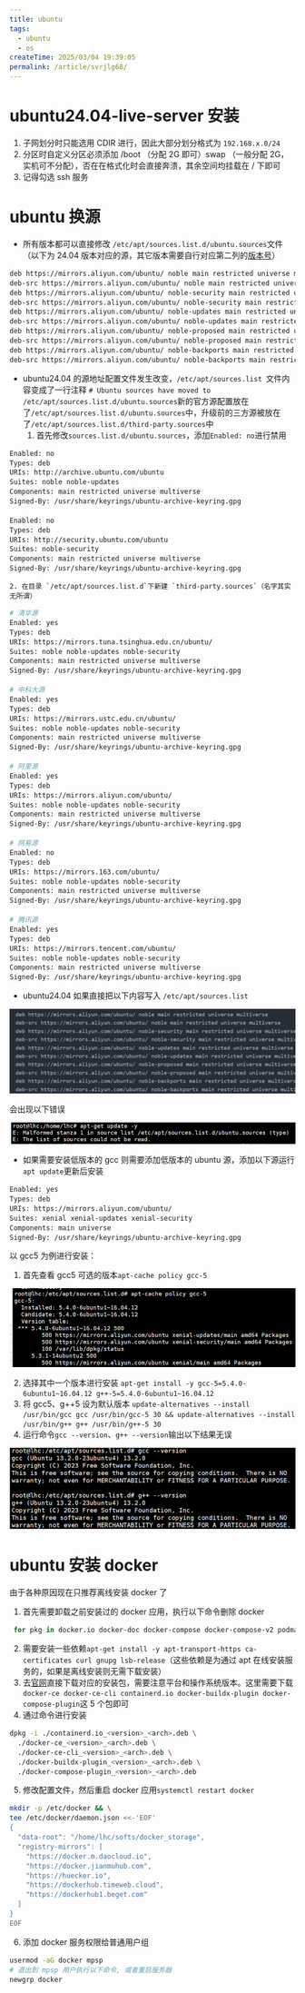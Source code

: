 ```yaml
---
title: ubuntu
tags:
  - ubuntu
  - os
createTime: 2025/03/04 19:39:05
permalink: /article/svrjlg68/
---
```

# ubuntu24.04-live-server 安装
1. 子网划分时只能选用 CDIR 进行，因此大部分划分格式为 `192.168.x.0/24`
2. 分区时自定义分区必须添加 /boot （分配 2G 即可）swap （一般分配 2G，实机可不分配），否在在格式化时会直接奔溃，其余空间均挂载在 / 下即可
3. 记得勾选 ssh 服务

# ubuntu 换源
+ 所有版本都可以直接修改 `/etc/apt/sources.list.d/ubuntu.sources`文件（以下为 24.04 版本对应的源，其它版本需要自行对应第二列的[版本号](https://wiki.ubuntu.com/Releases/)）

```bash
deb https://mirrors.aliyun.com/ubuntu/ noble main restricted universe multiverse
deb-src https://mirrors.aliyun.com/ubuntu/ noble main restricted universe multiverse
deb https://mirrors.aliyun.com/ubuntu/ noble-security main restricted universe multiverse
deb-src https://mirrors.aliyun.com/ubuntu/ noble-security main restricted universe multiverse
deb https://mirrors.aliyun.com/ubuntu/ noble-updates main restricted universe multiverse
deb-src https://mirrors.aliyun.com/ubuntu/ noble-updates main restricted universe multiverse
deb https://mirrors.aliyun.com/ubuntu/ noble-proposed main restricted universe multiverse
deb-src https://mirrors.aliyun.com/ubuntu/ noble-proposed main restricted universe multiverse
deb https://mirrors.aliyun.com/ubuntu/ noble-backports main restricted universe multiverse
deb-src https://mirrors.aliyun.com/ubuntu/ noble-backports main restricted universe multiverse
```

+ ubuntu24.04 的源地址配置文件发生改变，`/etc/apt/sources.list `文件内容变成了一行注释 `# Ubuntu sources have moved to /etc/apt/sources.list.d/ubuntu.sources`新的官方源配置放在了`/etc/apt/sources.list.d/ubuntu.sources`中，升级前的三方源被放在了`/etc/apt/sources.list.d/third-party.sources`中
    1. 首先修改`sources.list.d/ubuntu.sources`，添加`Enabled: no`进行禁用

```bash
Enabled: no
Types: deb
URIs: http://archive.ubuntu.com/ubuntu
Suites: noble noble-updates
Components: main restricted universe multiverse
Signed-By: /usr/share/keyrings/ubuntu-archive-keyring.gpg

Enabled: no
Types: deb
URIs: http://security.ubuntu.com/ubuntu
Suites: noble-security
Components: main restricted universe multiverse
Signed-By: /usr/share/keyrings/ubuntu-archive-keyring.gpg
```

    2. 在目录 `/etc/apt/sources.list.d`下新建 `third-party.sources`（名字其实无所谓）

```bash
# 清华源
Enabled: yes
Types: deb
URIs: https://mirrors.tuna.tsinghua.edu.cn/ubuntu/
Suites: noble noble-updates noble-security
Components: main restricted universe multiverse
Signed-By: /usr/share/keyrings/ubuntu-archive-keyring.gpg

# 中科大源
Enabled: yes
Types: deb
URIs: https://mirrors.ustc.edu.cn/ubuntu/
Suites: noble noble-updates noble-security
Components: main restricted universe multiverse
Signed-By: /usr/share/keyrings/ubuntu-archive-keyring.gpg

# 阿里源
Enabled: yes
Types: deb
URIs: https://mirrors.aliyun.com/ubuntu/
Suites: noble noble-updates noble-security
Components: main restricted universe multiverse
Signed-By: /usr/share/keyrings/ubuntu-archive-keyring.gpg

# 网易源
Enabled: no
Types: deb
URIs: https://mirrors.163.com/ubuntu/
Suites: noble noble-updates noble-security
Components: main restricted universe multiverse
Signed-By: /usr/share/keyrings/ubuntu-archive-keyring.gpg

# 腾讯源
Enabled: yes
Types: deb
URIs: https://mirrors.tencent.com/ubuntu/
Suites: noble noble-updates noble-security
Components: main restricted universe multiverse
Signed-By: /usr/share/keyrings/ubuntu-archive-keyring.gpg
```

+ ubuntu24.04 如果直接把以下内容写入 `/etc/apt/sources.list`

![](../images/os/ubuntu/1.png)

会出现以下错误

![](../images/os/ubuntu/2.png)

+ 如果需要安装低版本的 gcc 则需要添加低版本的 ubuntu 源，添加以下源运行`apt update`更新后安装

```bash
Enabled: yes
Types: deb
URIs: https://mirrors.aliyun.com/ubuntu/
Suites: xenial xenial-updates xenial-security
Components: main universe
Signed-By: /usr/share/keyrings/ubuntu-archive-keyring.gpg
```

以 gcc5 为例进行安装：

1. 首先查看 gcc5 可选的版本`apt-cache policy gcc-5`

![](../images/os/ubuntu/3.png)

2. 选择其中一个版本进行安装 `apt-get install -y gcc-5=5.4.0-6ubuntu1~16.04.12 g++-5=5.4.0-6ubuntu1~16.04.12`
3. 将 gcc5、g++5 设为默认版本 `update-alternatives --install /usr/bin/gcc gcc /usr/bin/gcc-5 30 && update-alternatives --install /usr/bin/g++ g++ /usr/bin/g++-5 30`
4. 运行命令`gcc --version`、`g++ --version`输出以下结果无误

![](../images/os/ubuntu/4.png)

# ubuntu 安装 docker
由于各种原因现在只推荐离线安装 docker 了

1. 首先需要卸载之前安装过的 docker 应用，执行以下命令删除 docker

```bash
 for pkg in docker.io docker-doc docker-compose docker-compose-v2 podman-docker containerd runc; do sudo apt-get remove $pkg; done
```

2. 需要安装一些依赖`apt-get install -y apt-transport-https ca-certificates curl gnupg lsb-release`（这些依赖是为通过 apt 在线安装服务的，如果是离线安装则无需下载安装）
3. 去[官网](https://download.docker.com/linux/ubuntu/dists/noble/pool/stable/amd64/)直接下载对应的安装包，需要注意平台和操作系统版本。这里需要下载`docker-ce docker-ce-cli containerd.io docker-buildx-plugin docker-compose-plugin`这 5 个包即可
4. 通过命令进行安装

```bash
dpkg -i ./containerd.io_<version>_<arch>.deb \
  ./docker-ce_<version>_<arch>.deb \
  ./docker-ce-cli_<version>_<arch>.deb \
  ./docker-buildx-plugin_<version>_<arch>.deb \
  ./docker-compose-plugin_<version>_<arch>.deb
```

5. 修改配置文件，然后重启 docker 应用`systemctl restart docker`

```bash
mkdir -p /etc/docker && \
tee /etc/docker/daemon.json <<-'EOF'
{
  "data-root": "/home/lhc/softs/docker_storage",
  "registry-mirrors": [
    "https://docker.m.daocloud.io",
    "https://docker.jianmuhub.com",
    "https://huecker.io",
    "https://dockerhub.timeweb.cloud",
    "https://dockerhub1.beget.com"
  ]
}
EOF
```

6. 添加 docker 服务权限给普通用户组

```bash
usermod -aG docker mpsp
# 退出到 mpsp 用户执行以下命令, 或者重启服务器
newgrp docker
```

